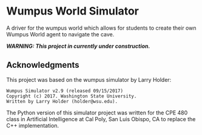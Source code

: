 # Wumpus World Simulator #
A driver for the wumpus world which allows for students to create their own Wumpus World agent to navigate the cave.

***WARNING: This project in currently under construction.***

## Acknowledgments ##
This project was based on the wumpus simulator by Larry Holder:

```
Wumpus Simulator v2.9 (released 09/15/2017)
Copyright (c) 2017. Washington State University.
Written by Larry Holder (holder@wsu.edu).
```

The Python version of this simulator project was written for the CPE 480 class in Artificial Intelligence at Cal Poly, San Luis Obispo, CA to replace the C++ implementation.